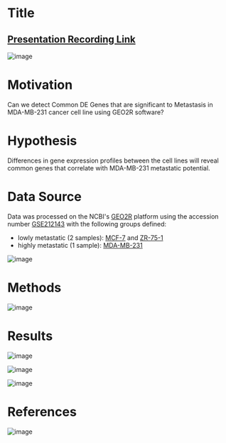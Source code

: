 # Title
## [Presentation Recording Link](https://www.youtube.com/watch?v=I0CDAxp0BTU)

![image](https://github.com/alitermos/MDA-MB-231_differential-expression-analysis/assets/38148633/c29dd4e4-0836-4178-9038-ab861a9829e3)

# Motivation
Can we detect Common DE Genes that are significant to Metastasis in MDA-MB-231 cancer cell line using GEO2R software?

# Hypothesis
Differences in gene expression profiles between the cell lines will reveal common genes that correlate with MDA-MB-231 metastatic potential.

# Data Source
Data was processed on the NCBI's [GEO2R](https://www.ncbi.nlm.nih.gov/geo/info/geo2r.html) platform using the accession number [GSE212143](https://www.ncbi.nlm.nih.gov/geo/geo2r/?acc=GSE212143) with the following groups defined:
- lowly metastatic (2 samples): [MCF-7](https://www.ncbi.nlm.nih.gov/geo/query/acc.cgi?acc=GSM6510142) and [ZR-75-1](https://www.ncbi.nlm.nih.gov/geo/query/acc.cgi?acc=GSM6510148)
- highly metastatic (1 sample): [MDA-MB-231](https://www.ncbi.nlm.nih.gov/geo/query/acc.cgi?acc=GSM6510143)
  
![image](https://github.com/alitermos/MDA-MB-231_differential-expression-analysis/assets/38148633/0ecd2341-af0b-4e7f-8dd6-c33ad616e87e)

# Methods

![image](https://github.com/alitermos/MDA-MB-231_differential-expression-analysis/assets/38148633/cabdb710-f14f-4a7a-8565-ce84dc29358d)

# Results

![image](https://github.com/alitermos/MDA-MB-231_differential-expression-analysis/assets/38148633/fa5e726c-2cae-47bc-b154-9ce52f268aad)

![image](https://github.com/alitermos/MDA-MB-231_differential-expression-analysis/assets/38148633/201d5766-ea0c-4bce-87b1-4fedf200d34f)

![image](https://github.com/alitermos/MDA-MB-231_differential-expression-analysis/assets/38148633/0a688426-6fe9-4957-9f6f-5d4b46a41283)

# References 

![image](https://github.com/alitermos/MDA-MB-231_differential-expression-analysis/assets/38148633/d7266a26-21f7-4304-8a30-047eb1e82c55)


